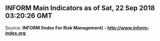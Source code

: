 ## INFORM Main Indicators as of Sat, 22 Sep 2018 03:20:26 GMT

Source: **INFORM (Index For Risk Management) - http://www.inform-index.org**